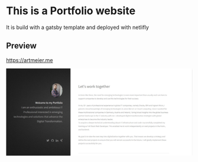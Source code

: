 # This is a Portfolio website

It is build with a gatsby template and deployed with netlifly

## Preview

https://artmeier.me

![Website Screenshot](screenshot.jpg)
